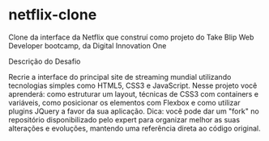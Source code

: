 # netflix-clone
Clone da interface da Netflix que construí como projeto do Take Blip Web Developer bootcamp, da Digital Innovation One

Descrição do Desafio

Recrie a interface do principal site de streaming mundial utilizando tecnologias simples como HTML5, CSS3 e JavaScript. Nesse projeto você aprenderá: como estruturar um layout, técnicas de CSS3 com containers e variáveis, como posicionar os elementos com Flexbox e como utilizar plugins JQuery a favor da sua aplicação.
Dica: você pode dar um "fork" no repositório disponibilizado pelo expert para organizar melhor as suas alterações e evoluções, mantendo uma referência direta ao código original.


